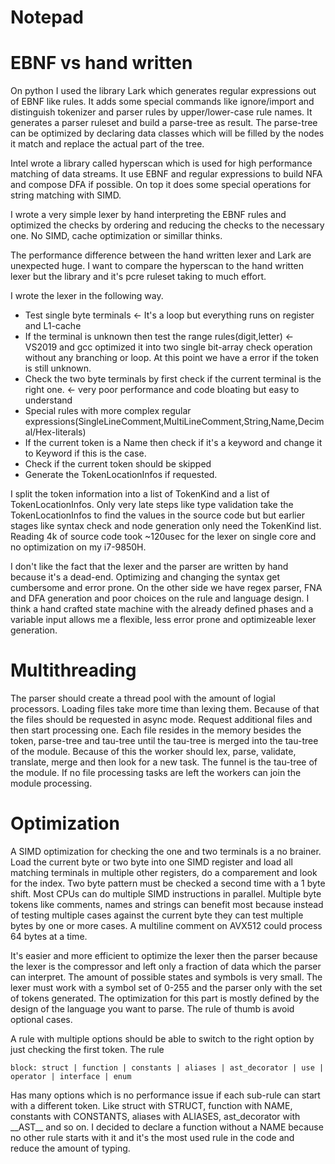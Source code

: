 # Notepad

# EBNF vs hand written
On python I used the library Lark which generates regular expressions out of EBNF like rules.
It adds some special commands like ignore/import and distinguish tokenizer and parser rules by upper/lower-case rule names. It generates a parser ruleset and build a parse-tree as result. The parse-tree can be optimized by declaring data classes which will be filled by the nodes it match and replace the actual part of the tree.

Intel wrote a library called hyperscan which is used for high performance matching of data streams.
It use EBNF and regular expressions to build NFA and compose DFA if possible. On top it does some special operations for string matching with SIMD.

I wrote a very simple lexer by hand interpreting the EBNF rules and optimized the checks by ordering and reducing the checks to the necessary one. No SIMD, cache optimization or simillar thinks.

The performance difference between the hand written lexer and Lark are unexpected huge. I want to compare the hyperscan to the hand written lexer but the library and it's pcre ruleset taking to much effort.

I wrote the lexer in the following way.
* Test single byte terminals <- It's a loop but everything runs on register and L1-cache
* If the terminal is unknown then test the range rules(digit,letter) <- VS2019 and gcc optimized it into two single bit-array check operation without any branching or loop.
At this point we have a error if the token is still unknown.
* Check the two byte terminals by first check if the current terminal is the right one. <- very poor performance and code bloating but easy to understand
* Special rules with more complex regular expressions(SingleLineComment,MultiLineComment,String,Name,Decimal/Hex-literals)
* If the current token is a Name then check if it's a keyword and change it to Keyword if this is the case.
* Check if the current token should be skipped
* Generate the TokenLocationInfos if requested.

I split the token information into a list of TokenKind and a list of TokenLocationInfos. Only very late steps like type validation take the TokenLocationInfos to find the values in the source code but but earlier stages like syntax check and node generation only need the TokenKind list.
Reading 4k of source code took ~120usec for the lexer on single core and no optimization on my i7-9850H.

I don't like the fact that the lexer and the parser are written by hand because it's a dead-end. Optimizing and changing the syntax get cumbersome and error prone. On the other side we have regex parser, FNA and DFA generation and poor choices on the rule and language design.
I think a hand crafted state machine with the already defined phases and a variable input allows me a flexible, less error prone and optimizeable lexer generation.

# Multithreading
The parser should create a thread pool with the amount of logial processors. Loading files take more time than lexing them. Because of that the files should be requested in async mode. Request additional files and then start processing one. Each file resides in the memory besides the token, parse-tree and tau-tree until the tau-tree is merged into the tau-tree of the module. Because of this the worker should lex, parse, validate, translate, merge and then look for a new task.
The funnel is the tau-tree of the module. If no file processing tasks are left the workers can join the module processing. 

# Optimization
A SIMD optimization for checking the one and two terminals is a no brainer. Load the current byte or two byte into one SIMD register and load all matching terminals in multiple other registers, do a comparement and look for the index. Two byte pattern must be checked a second time with a 1 byte shift. Most CPUs can do multiple SIMD instructions in parallel. Multiple byte tokens like comments, names and strings can benefit most because instead of testing multiple cases against the current byte they can test multiple bytes by one or more cases. A multiline comment on AVX512 could process 64 bytes at a time.

It's easier and more efficient to optimize the lexer then the parser because the lexer is the compressor and left only a fraction of data which the parser can interpret. The amount of possible states and symbols is very small. The lexer must work with a symbol set of 0-255 and the parser only with the set of tokens generated. The optimization for this part is mostly defined by the design of the language you want to parse. The rule of thumb is avoid optional cases.

A rule with multiple options should be able to switch to the right option by just checking the first token. The rule 

```block: struct | function | constants | aliases | ast_decorator | use | operator | interface | enum```

Has many options which is no performance issue if each sub-rule can start with a different token. Like struct with STRUCT, function with NAME, constants with CONSTANTS, aliases with ALIASES, ast_decorator with \_\_AST\_\_ and so on. I decided to declare a function without a NAME because no other rule starts with it and it's the most used rule in the code and reduce the amount of typing.
